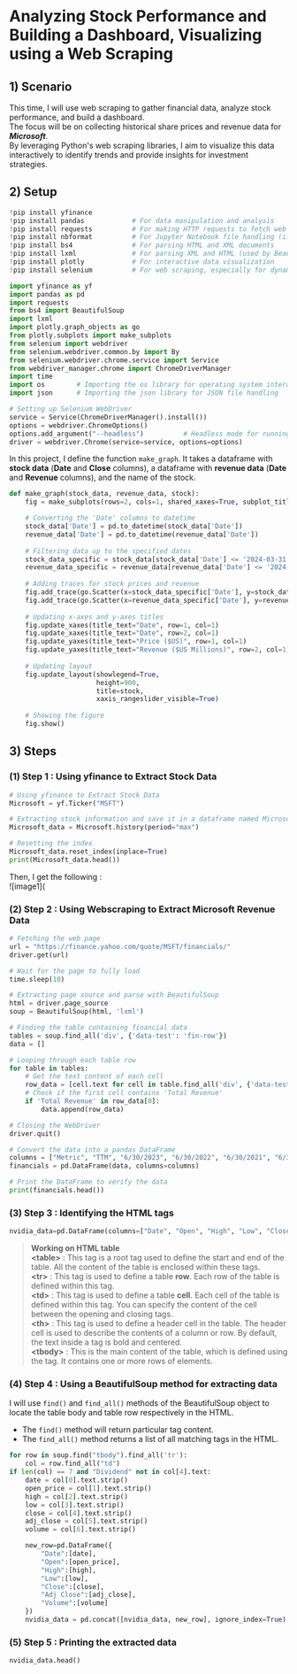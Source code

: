 # Analyzing Stock Performance and Building a Dashboard, Visualizing using a Web Scraping
## 1) Scenario
This time, I will use web scraping to gather financial data, analyze stock performance, and build a dashboard.    
The focus will be on collecting historical share prices and revenue data for ***Microsoft***.    
By leveraging Python's web scraping libraries, I aim to visualize this data interactively to identify trends and provide insights for investment strategies.

## 2) Setup
```python
!pip install yfinance
!pip install pandas            # For data manipulation and analysis
!pip install requests          # For making HTTP requests to fetch web pages
!pip install nbformat          # For Jupyter Notebook file handling (if needed)
!pip install bs4               # For parsing HTML and XML documents
!pip install lxml              # For parsing XML and HTML (used by BeautifulSoup)
!pip install plotly            # For interactive data visualization
!pip install selenium          # For web scraping, especially for dynamically loaded content
```
```python
import yfinance as yf
import pandas as pd
import requests
from bs4 import BeautifulSoup
import lxml
import plotly.graph_objects as go
from plotly.subplots import make_subplots
from selenium import webdriver
from selenium.webdriver.common.by import By
from selenium.webdriver.chrome.service import Service
from webdriver_manager.chrome import ChromeDriverManager
import time
import os        # Importing the os library for operating system interactions
import json      # Importing the json library for JSON file handling
```
```python
# Setting up Selenium WebDriver
service = Service(ChromeDriverManager().install())
options = webdriver.ChromeOptions()
options.add_argument("--headless")          # Headless mode for running without a GUI
driver = webdriver.Chrome(service=service, options=options)
```
In this project, I define the function `make_graph`. It takes a dataframe with **stock data** (**Date** and **Close** columns), a dataframe with **revenue data** (**Date** and **Revenue** columns), and the name of the stock.
```python
def make_graph(stock_data, revenue_data, stock):
    fig = make_subplots(rows=2, cols=1, shared_xaxes=True, subplot_titles=("Historical Share Price", "Historical Revenue"), vertical_spacing = .3)

    # Converting the 'Date' columns to datetime
    stock_data['Date'] = pd.to_datetime(stock_data['Date'])
    revenue_data['Date'] = pd.to_datetime(revenue_data['Date'])
    
    # Filtering data up to the specified dates
    stock_data_specific = stock_data[stock_data['Date'] <= '2024-03-31']
    revenue_data_specific = revenue_data[revenue_data['Date'] <= '2024-03-31']
    
    # Adding traces for stock prices and revenue
    fig.add_trace(go.Scatter(x=stock_data_specific['Date'], y=stock_data_specific['Close'].astype("float"), name="Share Price"), row=1, col=1)
    fig.add_trace(go.Scatter(x=revenue_data_specific['Date'], y=revenue_data_specific['Revenue'].astype("float"), name="Revenue"), row=2, col=1)
    
    # Updating x-axes and y-axes titles
    fig.update_xaxes(title_text="Date", row=1, col=1)
    fig.update_xaxes(title_text="Date", row=2, col=1)
    fig.update_yaxes(title_text="Price ($US)", row=1, col=1)
    fig.update_yaxes(title_text="Revenue ($US Millions)", row=2, col=1)
    
    # Updating layout
    fig.update_layout(showlegend=True,
                      height=900,
                      title=stock,
                      xaxis_rangeslider_visible=True)
    
    # Showing the figure
    fig.show()
```

## 3) Steps
### (1) Step 1 : Using yfinance to Extract Stock Data    
```python
# Using yfinance to Extract Stock Data
Microsoft = yf.Ticker("MSFT")

# Extracting stock information and save it in a dataframe named Microsoft_data   
Microsoft_data = Microsoft.history(period="max")

# Resetting the index
Microsoft_data.reset_index(inplace=True)
print(Microsoft_data.head())
```
Then, I get the following :    
![image1](


### (2) Step 2 : Using Webscraping to Extract Microsoft Revenue Data
```python
# Fetching the web page
url = "https://finance.yahoo.com/quote/MSFT/financials/"
driver.get(url)

# Wait for the page to fully load
time.sleep(10)

# Extracting page source and parse with BeautifulSoup
html = driver.page_source
soup = BeautifulSoup(html, 'lxml')

# Finding the table containing financial data
tables = soup.find_all('div', {'data-test': 'fin-row'})
data = []

# Looping through each table row
for table in tables:
    # Get the text content of each cell
    row_data = [cell.text for cell in table.find_all('div', {'data-test': 'fin-col'})]
    # Check if the first cell contains 'Total Revenue'
    if 'Total Revenue' in row_data[0]:
        data.append(row_data)

# Closing the WebDriver
driver.quit()

# Convert the data into a pandas DataFrame
columns = ["Metric", "TTM", "6/30/2023", "6/30/2022", "6/30/2021", "6/30/2020"]
financials = pd.DataFrame(data, columns=columns)

# Print the DataFrame to verify the data
print(financials.head())
```


### (3) Step 3 : Identifying the HTML tags

```python
nvidia_data=pd.DataFrame(columns=["Date", "Open", "High", "Low", "Close", "Volume"])
```
>**Working on HTML table**    
>**&lt;table&gt;** : This tag is a root tag used to define the start and end of the table. All the content of the table is enclosed within these tags.    
>**&lt;tr&gt;** : This tag is used to define a table **row**. Each row of the table is defined within this tag.    
>**&lt;td&gt;** : This tag is used to define a table **cell**. Each cell of the table is defined within this tag. You can specify the content of the cell between the opening and closing tags.    
>**&lt;th&gt;** : This tag is used to define a header cell in the table. The header cell is used to describe the contents of a column or row. By default, the text inside a tag is bold and centered.    
>**&lt;tbody&gt;** : This is the main content of the table, which is defined using the tag. It contains one or more rows of elements.    

### (4) Step 4 : Using a BeautifulSoup method for extracting data
I will use `find()` and `find_all()` methods of the BeautifulSoup object to locate the table body and table row respectively in the HTML.
* The `find()` method will return particular tag content.
* The `find_all()` method returns a list of all matching tags in the HTML.
```python
for row in soup.find("tbody").find_all('tr'):
    col = row.find_all("td")
if len(col) == 7 and "Dividend" not in col[4].text:
    date = col[0].text.strip()
    open_price = col[1].text.strip()
    high = col[2].text.strip()
    low = col[3].text.strip()
    close = col[4].text.strip()
    adj_close = col[5].text.strip()
    volume = col[6].text.strip()

    new_row=pd.DataFrame({
        "Date":[date],
        "Open":[open_price],
        "High":[high],
        "Low":[low],
        "Close":[close],
        "Adj Close":[adj_close],
        "Volume":[volume]
    })
    nvidia_data = pd.concat([nvidia_data, new_row], ignore_index=True)
```
### (5) Step 5 : Printing the extracted data
```python
nvidia_data.head()
```
